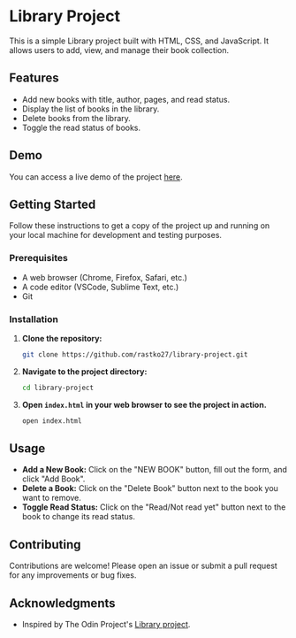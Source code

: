 # Library Project

This is a simple Library project built with HTML, CSS, and JavaScript. It allows users to add, view, and manage their book collection.

## Features

- Add new books with title, author, pages, and read status.
- Display the list of books in the library.
- Delete books from the library.
- Toggle the read status of books.

## Demo

You can access a live demo of the project [here](https://rastko27.github.io/library).

## Getting Started

Follow these instructions to get a copy of the project up and running on your local machine for development and testing purposes.

### Prerequisites

- A web browser (Chrome, Firefox, Safari, etc.)
- A code editor (VSCode, Sublime Text, etc.)
- Git

### Installation

1. **Clone the repository:**

    ```bash
    git clone https://github.com/rastko27/library-project.git
    ```

2. **Navigate to the project directory:**

    ```bash
    cd library-project
    ```

3. **Open `index.html` in your web browser to see the project in action.**

    ```bash
    open index.html
    ```
    
## Usage

- **Add a New Book:** Click on the "NEW BOOK" button, fill out the form, and click "Add Book".
- **Delete a Book:** Click on the "Delete Book" button next to the book you want to remove.
- **Toggle Read Status:** Click on the "Read/Not read yet" button next to the book to change its read status.

## Contributing

Contributions are welcome! Please open an issue or submit a pull request for any improvements or bug fixes.

## Acknowledgments

- Inspired by The Odin Project's [Library project](https://www.theodinproject.com/lessons/node-path-javascript-library).


